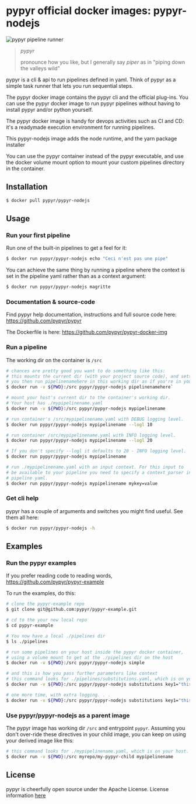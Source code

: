 # pypyr official docker images: pypyr-nodejs

![pypyr pipeline runner](https://pypyr.io/images/2x1/pypyr-taskrunner-yaml-pipeline-automation-1200x600.1bd2401e4f8071d85bcb1301128e4717f0f54a278e91c9c350051191de9d22c0.png)

> *pypyr*
>
> pronounce how you like, but I generally say *piper* as in "piping
    down the valleys wild"

pypyr is a cli & api to run pipelines defined in yaml.
Think of pypyr as a simple task runner that lets you run sequential
steps.

The pypyr docker image contains the pypyr cli and the official plug-ins.
You can use the pypyr docker image to run pypyr pipelines without having
to install pypyr and/or python yourself.

The pypyr docker image is handy for devops activities such as CI and CD: it's a
readymade execution environment for running pipelines.

This pypyr-nodejs image adds the node runtime, and the yarn package installer

You can use the pypyr container instead of the pypyr executable, and use the
docker volume mount option to mount your custom pipelines directory in
the container.


## Installation

```bash
$ docker pull pypyr/pypyr-nodejs
```

## Usage
### Run your first pipeline

Run one of the built-in pipelines to get a feel for it:

```bash
$ docker run pypyr/pypyr-nodejs echo "Ceci n'est pas une pipe"
```

You can achieve the same thing by running a pipeline where the context
is set in the pipeline yaml rather than as a context argument:

```bash
$ docker run pypyr/pypyr-nodejs magritte
```

### Documentation & source-code
Find pypyr help documentation, instructions and full source code here:
https://github.com/pypyr/pypyr

The Dockerfile is here:
https://github.com/pypyr/pypyr-docker-img

### Run a pipeline

The working dir on the container is `/src`

```bash
# chances are pretty good you want to do something like this:
# this mounts the current dir (with your project source code), and sets the working dir to the mount dir
# you then run pipelinenamehere in this working dir as if you're in your repo home.
$ docker run -v ${PWD}:/src pypyr/pypyr-nodejs pipelinenamehere`

# mount your host's current dir to the container's working dir.
# Your host has ./mypipelinename.yaml
$ docker run -v ${PWD}:/src pypyr/pypyr-nodejs mypipelinename

# run container's /src/mypipelinename.yaml with DEBUG logging level.
$ docker run pypyr/pypyr-nodejs mypipelinename --logl 10

# run container /src/mypipelinename.yaml with INFO logging level.
$ docker run pypyr/pypyr-nodejs mypipelinename --logl 20

# If you don't specify --logl it defaults to 20 - INFO logging level.
$ docker run pypyr/pypyr-nodejs mypipelinename

# run ./mypipelinename.yaml with an input context. For this input to
# be available to your pipeline you need to specify a context_parser in your
# pipeline yaml.
$ docker run pypyr/pypyr-nodejs mypipelinename mykey=value
```

### Get cli help

pypyr has a couple of arguments and switches you might find useful. See
them all here:

```bash
$ docker run pypyr/pypyr-nodejs -h
```

## Examples
### Run the pypyr examples
If you prefer reading code to reading words, https://github.com/pypyr/pypyr-example

To run the examples, do this:

```bash
# clone the pypyr-example repo
$ git clone git@github.com:pypyr/pypyr-example.git

# cd to the your new local repo
$ cd pypyr-example

# You now have a local ./pipelines dir
$ ls ./pipelines

# run some pipelines on your host inside the pypyr docker container,
# using a volume mount to get at the ./pipelines dir on the host
$ docker run -v ${PWD}:/src pypyr/pypyr-nodejs simple

# and this is how you pass further parameters like context
# this command looks for ./pipelines/substitutions.yaml, which is on your host.
$ docker run -v ${PWD}:/src pypyr/pypyr-nodejs substitutions key1="this is key1 in context" key2=pipe

# one more time, with extra logging. . .
$ docker run -v ${PWD}:/src pypyr/pypyr-nodejs substitutions key1="this is key1" in context key2=pipe --logl 10
```


### Use pypyr/pypyr-nodejs as a parent image
The pypyr image has working dir `/src` and entrypoint `pypyr`. Assuming you
don't over-ride these directives in your child image, you can keep on using
your derived image like this:

```bash
# this command looks for ./mypipelinename.yaml, which is on your host.
$ docker run -v ${PWD}:/src myrepo/my-pypyr-child mypipelinename
```

## License
pypyr is cheerfully open source under the Apache License. License information
[here](https://github.com/pypyr/pypyr-docker-img/blob/master/LICENSE)
